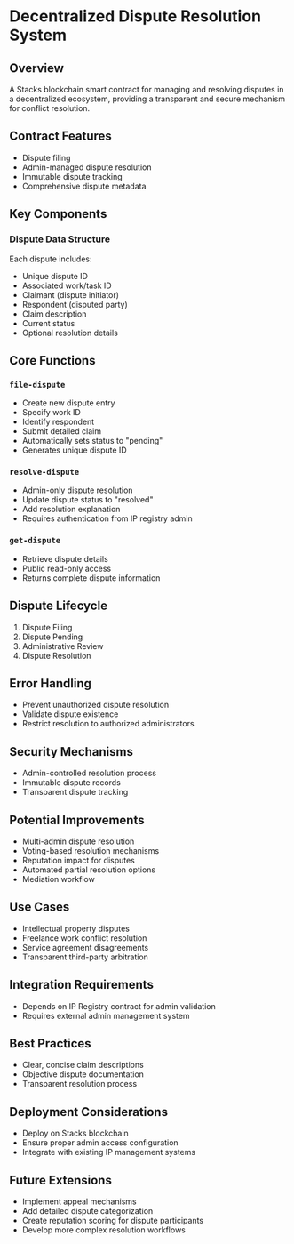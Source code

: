# Decentralized Dispute Resolution System

## Overview
A Stacks blockchain smart contract for managing and resolving disputes in a decentralized ecosystem, providing a transparent and secure mechanism for conflict resolution.

## Contract Features
- Dispute filing
- Admin-managed dispute resolution
- Immutable dispute tracking
- Comprehensive dispute metadata

## Key Components

### Dispute Data Structure
Each dispute includes:
- Unique dispute ID
- Associated work/task ID
- Claimant (dispute initiator)
- Respondent (disputed party)
- Claim description
- Current status
- Optional resolution details

## Core Functions

### `file-dispute`
- Create new dispute entry
- Specify work ID
- Identify respondent
- Submit detailed claim
- Automatically sets status to "pending"
- Generates unique dispute ID

### `resolve-dispute`
- Admin-only dispute resolution
- Update dispute status to "resolved"
- Add resolution explanation
- Requires authentication from IP registry admin

### `get-dispute`
- Retrieve dispute details
- Public read-only access
- Returns complete dispute information

## Dispute Lifecycle
1. Dispute Filing
2. Dispute Pending
3. Administrative Review
4. Dispute Resolution

## Error Handling
- Prevent unauthorized dispute resolution
- Validate dispute existence
- Restrict resolution to authorized administrators

## Security Mechanisms
- Admin-controlled resolution process
- Immutable dispute records
- Transparent dispute tracking

## Potential Improvements
- Multi-admin dispute resolution
- Voting-based resolution mechanisms
- Reputation impact for disputes
- Automated partial resolution options
- Mediation workflow

## Use Cases
- Intellectual property disputes
- Freelance work conflict resolution
- Service agreement disagreements
- Transparent third-party arbitration

## Integration Requirements
- Depends on IP Registry contract for admin validation
- Requires external admin management system

## Best Practices
- Clear, concise claim descriptions
- Objective dispute documentation
- Transparent resolution process

## Deployment Considerations
- Deploy on Stacks blockchain
- Ensure proper admin access configuration
- Integrate with existing IP management systems

## Future Extensions
- Implement appeal mechanisms
- Add detailed dispute categorization
- Create reputation scoring for dispute participants
- Develop more complex resolution workflows
